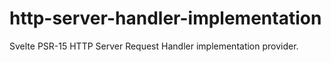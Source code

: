 # http-server-handler-implementation
Svelte PSR-15 HTTP Server Request Handler implementation provider.
